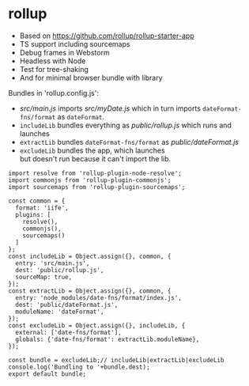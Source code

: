 # rollup

- Based on https://github.com/rollup/rollup-starter-app
- TS support including sourcemaps
- Debug frames in Webstorm
- Headless with Node
- Test for tree-shaking
- And for minimal browser bundle with library

Bundles in 'rollup.config.js':
- _src/main.js_ imports _src/myDate.js_ which in turn imports
`dateFormat-fns/format` as `dateFormat`.
- `includeLib` bundles everything as _public/rollup.js_ which
runs and launches 
- `extractLib` bundles `dateFormat-fns/format` 
as _public/dateFormat.js_ 
- `excludeLib` bundles the app, which launches  
but doesn't run because it can't import the lib.  
```
import resolve from 'rollup-plugin-node-resolve';
import commonjs from 'rollup-plugin-commonjs';
import sourcemaps from 'rollup-plugin-sourcemaps';

const common = {
  format: 'iife',
  plugins: [
    resolve(),
    commonjs(),
    sourcemaps()
  ]
};
const includeLib = Object.assign({}, common, {
  entry: 'src/main.js',
  dest: 'public/rollup.js',
  sourceMap: true,
});
const extractLib = Object.assign({}, common, {
  entry: 'node_modules/date-fns/format/index.js',
  dest: 'public/dateFormat.js',
  moduleName: 'dateFormat',
});
const excludeLib = Object.assign({}, includeLib, {
  external: ['date-fns/format'],
  globals: {'date-fns/format': extractLib.moduleName},
});

const bundle = excludeLib;// includeLib|extractLib|excludeLib
console.log('Bundling to '+bundle.dest);
export default bundle;
